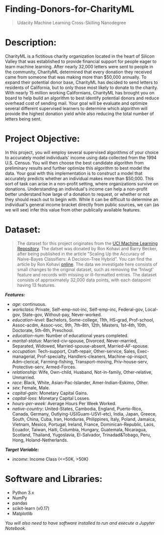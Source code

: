 # Finding-Donors-for-CharityML
> Udacity Machine Learning Cross-Skilling Nanodegree
# Description:
CharityML is a fictitious charity organization located in the heart of Silicon Valley that was established to provide financial support for people eager to learn machine learning. After nearly 32,000 letters were sent to people in the community, CharityML determined that every donation they received came from someone that was making more than $50,000 annually. To expand their potential donor base, CharityML has decided to send letters to residents of California, but to only those most likely to donate to the charity. With nearly 15 million working Californians, CharityML has brought you on board to help build an algorithm to best identify potential donors and reduce overhead cost of sending mail. Your goal will be evaluate and optimize several different supervised learners to determine which algorithm will provide the highest donation yield while also reducing the total number of letters being sent.
# Project Objective:
In this project, you will employ several supervised algorithms of your choice to accurately model individuals' income using data collected from the 1994 U.S. Census. You will then choose the best candidate algorithm from preliminary results and further optimize this algorithm to best model the data. Your goal with this implementation is to construct a model that accurately predicts whether an individual makes more than $50,000. This sort of task can arise in a non-profit setting, where organizations survive on donations. Understanding an individual's income can help a non-profit better understand how large of a donation to request, or whether or not they should reach out to begin with. While it can be difficult to determine an individual's general income bracket directly from public sources, we can (as we will see) infer this value from other publically available features.
# Dataset:
> The dataset for this project originates from the [UCI Machine Learning Repository](https://archive.ics.uci.edu/ml/datasets/Census+Income). The datset was donated by Ron Kohavi and Barry Becker, after being published in the article "Scaling Up the Accuracy of Naive-Bayes Classifiers: A Decision-Tree Hybrid". You can find the article by Ron Kohavi [online](https://www.aaai.org/Papers/KDD/1996/KDD96-033.pdf). The data we investigate here consists of small changes to the original dataset, such as removing the 'fnlwgt' feature and records with missing or ill-formatted entries. The dataset consists of approximately 32,000 data points, with each datapoint having 13 features.

***Features:***
* *age*: continuous. 
* *workclass*: Private, Self-emp-not-inc, Self-emp-inc, Federal-gov, Local-gov, State-gov, Without-pay, Never-worked. 
* *education-level*: Bachelors, Some-college, 11th, HS-grad, Prof-school, Assoc-acdm, Assoc-voc, 9th, 7th-8th, 12th, Masters, 1st-4th, 10th, Doctorate, 5th-6th, Preschool. 
* *education-num*: Number of educational years completed. 
* *marital-status*: Married-civ-spouse, Divorced, Never-married, Separated, Widowed, Married-spouse-absent, Married-AF-spouse. 
* *occupation*: Tech-support, Craft-repair, Other-service, Sales, Exec-managerial, Prof-specialty, Handlers-cleaners, Machine-op-inspct, Adm-clerical, Farming-fishing, Transport-moving, Priv-house-serv, Protective-serv, Armed-Forces. 
* *relationship*: Wife, Own-child, Husband, Not-in-family, Other-relative, Unmarried. 
* *race*: Black, White, Asian-Pac-Islander, Amer-Indian-Eskimo, Other. 
* *sex*: Female, Male. 
* *capital-gain*: Monetary Capital Gains. 
* *capital-loss*: Monetary Capital Losses. 
* *hours-per-week*: Average Hours Per Week Worked. 
* *native-country*: United-States, Cambodia, England, Puerto-Rico, Canada, Germany, Outlying-US(Guam-USVI-etc), India, Japan, Greece, South, China, Cuba, Iran, Honduras, Philippines, Italy, Poland, Jamaica, Vietnam, Mexico, Portugal, Ireland, France, Dominican-Republic, Laos, Ecuador, Taiwan, Haiti, Columbia, Hungary, Guatemala, Nicaragua, Scotland, Thailand, Yugoslavia, El-Salvador, Trinadad&Tobago, Peru, Hong, Holand-Netherlands.

***Target Variable:***
* *income*: Income Class (<=50K, >50K)
# Software and Libraries:
* Python 3.x
* NumPy
* pandas
* scikit-learn (v0.17)
* Matplotlib

*You will also need to have software installed to run and execute a Jupyter Notebook.*
